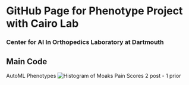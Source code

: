 # GitHub Page for Phenotype Project with Cairo Lab 
### Center for AI In Orthopedics Laboratory at Dartmouth 

## Main Code
AutoML Phenotypes 
![Histogram of Moaks Pain Scores 2 post - 1 prior](<img src="https://github.com/franceskoback/TKA_Phenotypes/blob/main/images/histogram_scores.jpg" width="100" height="100">)



